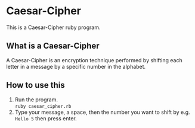 # __Caesar-Cipher__
This is a Caesar-Cipher ruby program.

## What is a Caesar-Cipher
A Caesar-Cipher is an encryption technique performed by shifting each letter in a message by a specific number in the alphabet.
## How to use this
  1. Run the program.  
    ```ruby caesar_cipher.rb```
  2. Type your message, a space, then the number you want to shift by e.g.  
     ```Hello 5```
     then press enter.